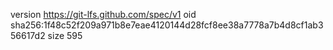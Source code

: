 version https://git-lfs.github.com/spec/v1
oid sha256:1f48c52f209a971b8e7eae4120144d28fcf8ee38a7778a7b4d8cf1ab356617d2
size 595
